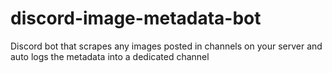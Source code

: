 # discord-image-metadata-bot
Discord bot that scrapes any images posted in channels on your server and auto logs the metadata into a dedicated channel
